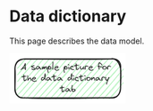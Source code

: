 # Data dictionary

This page describes the data model.

![An alternate text for the sample picture. The picture is is located in ictst/texts directory of the repository, but note that the url used in the link is more complex](https://raw.githubusercontent.com/Boavizta/ict-sustainability-tools/refs/heads/main/ictst/texts/data-model-sample-picture.excalidraw.png)
